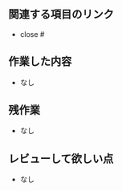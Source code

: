 <!-- GitHub Copilot コードレビューへの指示: このプルリクエストをレビューし、コメントする際は日本語でお願いします。 -->


<!-- 通常の実装やドキュメント作成などのPRテンプレート -->
## 関連する項目のリンク
* close #

## 作業した内容
* なし

## 残作業
* なし

## レビューして欲しい点
* なし
